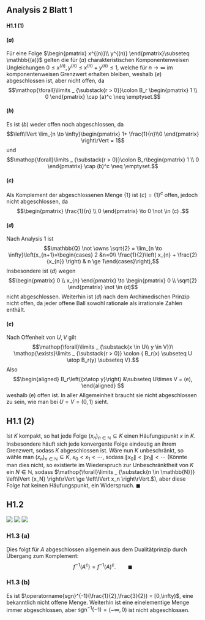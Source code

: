 ## Analysis 2 Blatt 1
#### H1.1 (1)
#### $(a)$
Für eine Folge $\begin{pmatrix} x^{(n)}\\  y^{(n)} \end{pmatrix}\subseteq \mathbb{(a)}$ gelten die für $(a)$ charakteristischen Komponentenweisen Ungleichungen $0 \le x^{(n)},y^{(n)}\le x^{(n)}+ y^{(n)} \le 1,$ welche für $n \to \infty$ im komponentenweisen Grenzwert erhalten bleiben, weshalb $(e)$ abgeschlossen ist, aber nicht offen, da
$$\mathop{\forall}\limits _ {\substack{r > 0}}\colon B_r \begin{pmatrix} 1 \\ 0 \end{pmatrix} \cap (a)^c \neq \emptyset.$$

#### $(b)$
Es ist $(b)$ weder offen noch abgeschlossen, da
$$\left\lVert \lim_{n \to \infty}\begin{pmatrix} 1+ \frac{1}{n}\\0 \end{pmatrix}  \right\rVert = 1$$
und
$$\mathop{\forall}\limits _ {\substack{r > 0}}\colon B_r\begin{pmatrix} 1 \\ 0 \end{pmatrix} \cap (b)^c \neq \emptyset.$$

#### $(c)$
Als Komplement der abgeschlossenen Menge $\left\{ 1 \right\}$ ist $(c) = \left\{ 1 \right\}^c$ offen, jedoch nicht abgeschlossen, da
$$\begin{pmatrix} \frac{1}{n} \\ 0 \end{pmatrix} \to 0 \not \in (c)	.$$

#### $(d)$
Nach Analysis 1 ist
$$\mathbb{Q} \not \owns \sqrt{2} = \lim_{n \to \infty}\left(x_{n+1}=\begin{cases} 2 &n=0\\ \frac{1}{2}\left( x_{n} + \frac{2}{x_{n}} \right) & n \ge 1\end{cases}\right),$$ Insbesondere ist $(d)$ wegen
$$\begin{pmatrix} 0 \\ x_{n} \end{pmatrix} \to \begin{pmatrix} 0 \\ \sqrt{2}  \end{pmatrix} \not \in (d)$$
nicht abgeschlossen.
Weiterhin ist $(d)$ nach dem Archimedischen Prinzip nicht offen, da jeder  offene Ball sowohl rationale als irrationale Zahlen enthält.

#### $(e)$
Nach Offenheit von $U,V$ gilt
$$\mathop{\forall}\limits _ {\substack{x \in U\\ y \in V}}\ \mathop{\exists}\limits _ {\substack{r > 0}} \colon { B_r(x) \subseteq U \atop B_r(y) \subseteq V}.$$
Also
$$\begin{aligned} B_r\left({x\atop y}\right) &\subseteq U\times V = (e),  \end{aligned} $$
weshalb (e) offen ist. In aller Allgemeinheit braucht sie nicht  abgeschlossen zu sein, wie man bei $U = V = (0,1)$ sieht.
## H1.1 (2)
Ist $K$ kompakt, so hat jede Folge $(x_n)_{n \in \mathbb{ N}} \subseteq K$ einen Häufungspunkt $x$ in $K$. Insbesondere häuft sich jede konvergente Folge eindeutig an ihrem Grenzwert, sodass $K$ abgeschlossen ist.
Wäre nun $K$ unbeschränkt, so wähle man $(x_n)_{n \in \mathbb N}\subseteq K, \ x_0 \lt x_1 \lt \cdots$, sodass $\left\lVert x_0 \right\rVert \lt \left\lVert x_1 \right\rVert \lt \cdots$ (Könnte man dies nicht, so existierte im Wiederspruch zur Unbeschränktheit von $K$ ein $N\in \mathbb{ N}$, sodass $\mathop{\forall}\limits _ {\substack{n \in \mathbb{N}}} \left\lVert {x_N} \right\rVert \ge \left\lVert x_n \right\rVert.$), aber diese Folge hat keinen Häufungspunkt, ein Widerspruch. $\blacksquare$

## H1.2
![](f1.png)
![](f2.png)
![](f3.png)

### H1.3 (a)
Dies folgt für $A$ abgeschlossen allgemein aus dem Dualitätprinzip durch Übergang zum Komplement:
$$f^{-1}(A^c) = f^{-1}(A)^c.\qquad\blacksquare$$

### H1.3 (b)
Es ist $\operatorname{sgn}^{-1}(\frac{1}{2},\frac{3}{2}) = [0,\infty)$, eine bekanntlich nicht offene Menge.
Weiterhin ist eine einelementige Menge immer abgeschlossen, aber $\operatorname{sgn}^{-1}(-1) = (-\infty,0)$ ist nicht abgeschlossen.

